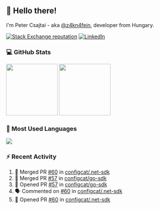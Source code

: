 ## 👋 Hello there!

I'm Peter Csajtai - aka [@z4kn4fein](https://github.com/z4kn4fein), developer from Hungary.

[![Stack Exchange reputation](https://img.shields.io/stackexchange/stackoverflow/r/8700582?color=orange&label=reputation&logo=stackoverflow&style=for-the-badge)](https://stackoverflow.com/users/8700582)
[![LinkedIn](https://img.shields.io/badge/linkedin-%230077B5.svg?style=for-the-badge&logo=linkedin&logoColor=white)](https://www.linkedin.com/in/csajtai-p%C3%A9ter-45395341/)

### 💻 GitHub Stats

<div>
  <img height="140px" src="https://github-readme-stats-pcsajtai.vercel.app/api?username=z4kn4fein&show_icons=true&hide_border=true&count_private=true&custom_title=Stats&theme=dracula&line_height=24&hide_title=true">
  <img height="140px" src="https://streak-stats.demolab.com?user=z4kn4fein&theme=dracula&hide_border=true">
  
</div>

### :toolbox: Most Used Languages

<img src="https://github-readme-stats-pcsajtai.vercel.app/api/top-langs/?username=z4kn4fein&theme=dracula&hide_border=true&layout=compact&langs_count=8&hide_title=true">

### :zap: Recent Activity

<!--START_SECTION:activity-->
1. 🎉 Merged PR [#60](https://github.com/configcat/.net-sdk/pull/60) in [configcat/.net-sdk](https://github.com/configcat/.net-sdk)
2. 🎉 Merged PR [#57](https://github.com/configcat/go-sdk/pull/57) in [configcat/go-sdk](https://github.com/configcat/go-sdk)
3. 💪 Opened PR [#57](https://github.com/configcat/go-sdk/pull/57) in [configcat/go-sdk](https://github.com/configcat/go-sdk)
4. 🗣 Commented on [#60](https://github.com/configcat/.net-sdk/issues/60) in [configcat/.net-sdk](https://github.com/configcat/.net-sdk)
5. 💪 Opened PR [#60](https://github.com/configcat/.net-sdk/pull/60) in [configcat/.net-sdk](https://github.com/configcat/.net-sdk)
<!--END_SECTION:activity-->
